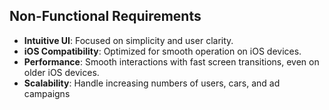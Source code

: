 ## Non-Functional Requirements

- **Intuitive UI**: Focused on simplicity and user clarity.
- **iOS Compatibility**: Optimized for smooth operation on iOS devices.
- **Performance**: Smooth interactions with fast screen transitions, even on older iOS devices.
- **Scalability**: Handle increasing numbers of users, cars, and ad campaigns